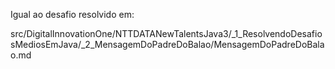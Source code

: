 Igual ao desafio resolvido em:

src/DigitalInnovationOne/NTTDATANewTalentsJava3/_1_ResolvendoDesafiosMediosEmJava/_2_MensagemDoPadreDoBalao/MensagemDoPadreDoBalao.md